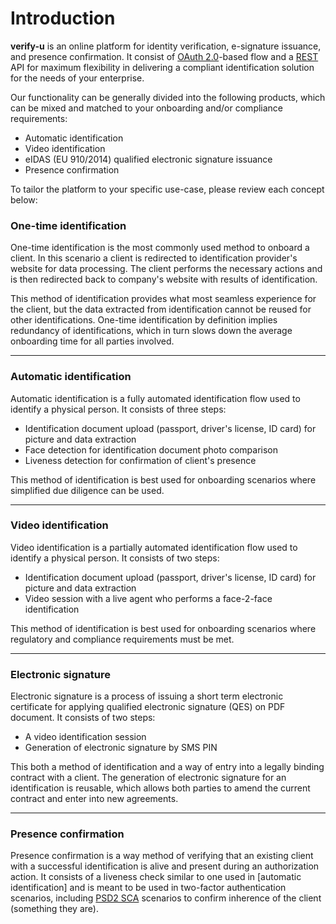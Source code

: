 # Introduction


**verify-u** is an online platform for identity verification,
e-signature issuance, and presence confirmation. It consist of [OAuth 2.0](https://oauth.net/2/)-based 
flow and a [REST](https://en.wikipedia.org/wiki/Representational_state_transfer) 
API for maximum flexibility in delivering a compliant identification solution for 
the needs of your enterprise.

Our functionality can be generally divided into the following products, 
which can be mixed and matched to your onboarding and/or compliance requirements:

* Automatic identification
* Video identification
* eIDAS (EU 910/2014) qualified electronic signature issuance
* Presence confirmation

To tailor the platform to your specific use-case, please review each concept below: 

### One-time identification <a name="onetime-identification"></a> 

One-time identification is the most commonly used method to onboard a client. 
In this scenario a client is redirected to identification provider's website 
for data processing. The client performs the necessary actions and is then 
redirected back to company's website with results of identification. 

This method of identification provides what most seamless experience for the client, 
but the data extracted from identification cannot be reused for other identifications. 
One-time identification by definition implies redundancy of identifications, 
which in turn slows down the average onboarding time for all parties involved.	

***

### Automatic identification <a name="automatic-identification"></a> 

Automatic identification is a fully automated identification flow used to identify a physical person.
It consists of three steps:

* Identification document upload (passport, driver's license, ID card) for picture and data extraction
* Face detection for identification document photo comparison
* Liveness detection for confirmation of client's presence

This method of identification is best used for onboarding scenarios where simplified due diligence
can be used.

***

### Video identification <a name="video-identification"></a> 

Video identification is a partially automated identification flow used to identify a physical person.
It consists of two steps:

* Identification document upload (passport, driver's license, ID card) for picture and data extraction
* Video session with a live agent who performs a face-2-face identification 

This method of identification is best used for onboarding scenarios where regulatory and compliance 
requirements must be met.

***

### Electronic signature <a name="e-sign"></a> 

Electronic signature is a process of issuing a short term electronic certificate for applying 
qualified electronic signature (QES) on PDF document. It consists of two steps:

* A video identification session 
* Generation of electronic signature by SMS PIN 
 
This both a method of identification and a way of entry into a legally binding contract with a client.
The generation of electronic signature for an identification is reusable, which allows both parties
to amend the current contract and enter into new agreements.     

***

### Presence confirmation <a name="presence"></a> 

Presence confirmation is a way method of verifying that an existing client with a successful 
identification is alive and present during an authorization action. 
It consists of a liveness check similar to one used in [automatic identification]
and is meant to be used in two-factor authentication scenarios, including 
[PSD2 SCA](https://en.wikipedia.org/wiki/Strong_customer_authentication) 
scenarios to confirm inherence of the client (something they are).